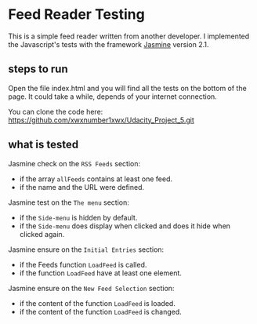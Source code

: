 # Feed Reader Testing
This is a simple feed reader written from another developer. I implemented the Javascript's tests with the framework [Jasmine](http://jasmine.github.io/) version 2.1.

## steps to run
Open the file index.html and you will find all the tests on the bottom of the page.
It could take a while, depends of your internet connection.

You can clone the code here: https://github.com/xwxnumber1xwx/Udacity_Project_5.git

## what is tested

Jasmine check on the `RSS Feeds` section:
* if the array `allFeeds` contains at least one feed.
* if the name and the URL were defined.

Jasmine test on the `The menu` section:
* if the `Side-menu` is hidden by default.
* if the `Side-menu` does display when clicked and does it hide when clicked again.

Jasmine ensure on the `Initial Entries` section:
* if the Feeds function `LoadFeed` is called.
* if the function `LoadFeed` have at least one element.

Jasmine ensure on the `New Feed Selection` section:
* if the content of the function `LoadFeed` is loaded.
* if the content of the function `LoadFeed` is changed.